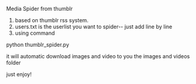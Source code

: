 Media Spider from thumblr 


1. based on thumblr rss system.
2. users.txt is the userlist you want to spider-- just add line by line
3. using command

python thumblr_spider.py 

it will automatic download images and video to you the images and videos folder


just enjoy!
